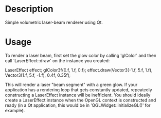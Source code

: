 Description
===========

Simple volumetric laser-beam renderer using Qt.

Usage
=====

To render a laser beam, first set the glow color by calling 'glColor' and then call 'LaserEffect::draw' on the instance you created:

  LaserEffect effect;
  glColor3f(0.f, 1.f, 0.f);
  effect.draw(Vector3(-1.f, 5.f, 1.f), Vector3(1.f, 5.f, -1.f), 0.4f, 0.35f);

This will render a laser "beam segment" with a green glow. If your application has a rendering loop that gets constantly updated, repeatedly constructing a LaserEffect instance
will be inefficient. You should ideally create a LaserEffect instance when the OpenGL context is constructed and ready (in a Qt application, this would be in 'QGLWidget::initializeGL()' for example).


